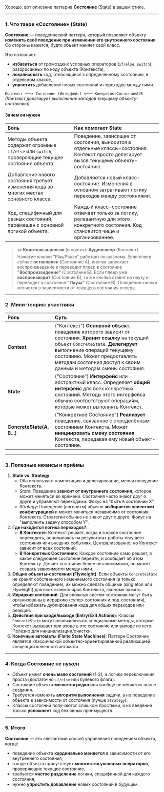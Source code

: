 Хорошо, вот описание паттерна **Состояние** (State) в вашем стиле.

---

### 1. Что такое «Состояние» (State)

**Состояние** — поведенческий паттерн, который позволяет объекту **изменять своё поведение при изменении его внутреннего состояния**. Со стороны кажется, будто объект меняет свой класс.

Это позволяет:

*   **избавиться** от громоздких условных операторов (`if/else`, `switch`), разбросанных по коду объекта (Контекста),
*   **локализовать** код, относящийся к определённому состоянию, в отдельном классе,
*   **упростить** добавление новых состояний и переходов между ними.

`Контекст ───> Состояние (Интерфейс) <─── КонкретноеСостояниеА/Б`
*(Контекст делегирует выполнение методов текущему объекту-состоянию)*

#### Зачем он нужен

| Боль                                                                                           | Как помогает State                                                                                                                                         |
| :--------------------------------------------------------------------------------------------- | :------------------------------------------------------------------------------------------------------------------------------------------------------- |
| Методы объекта содержат огромные `if/else` или `switch`, проверяющие текущее состояние объекта. | Поведение, зависящее от состояния, выносится в отдельные классы-состояния. Контекст просто делегирует вызов текущему объекту-состоянию.                |
| Добавление нового состояния требует изменения кода во многих местах основного класса.           | Добавляется новый класс-состояние. Изменения в основном затрагивают логику переходов между состояниями.                                                  |
| Код, специфичный для разных состояний, перемешан с основной логикой объекта.                  | Каждый класс-состояние отвечает только за логику, релевантную для этого конкретного состояния. Код становится чище и организованнее.                     |

> ✂️ **Короткая аналогия** (и хватит): **Аудиоплеер** (Контекст). Нажатие кнопки "Play/Pause" работает по-разному. Если плеер сейчас **остановлен** (Состояние А), кнопка запускает воспроизведение и переводит плеер в состояние **"Воспроизведение"** (Состояние Б). Если плеер уже **воспроизводит** (Состояние Б), та же кнопка ставит на паузу и переводит в состояние **"Пауза"** (Состояние В). Поведение кнопки меняется в зависимости от текущего состояния плеера.

---

### 2. Мини‑теория: участники

| Роль                 | Суть                                                                                                                                                                                                   |
| :------------------- | :----------------------------------------------------------------------------------------------------------------------------------------------------------------------------------------------------- |
| **Context**          | ("Контекст") **Основной объект**, поведение которого зависит от состояния. **Хранит ссылку** на текущий объект `ConcreteState`. **Делегирует** выполнение операций текущему состоянию. Может предоставлять методам состояния доступ к своим данным и методам смены состояния. |
| **State**            | ("Состояние") **Интерфейс** или абстрактный класс. Определяет **общий интерфейс** для всех конкретных состояний. Методы этого интерфейса обычно соответствуют операциям, которые может выполнять Контекст.      |
| **ConcreteState(A, B...)** | ("Конкретное Состояние") **Реализует** поведение, связанное с определённым состоянием Контекста. Может **инициировать смену состояния** Контекста, передавая ему новый объект-состояние.           |

---

### 3. Полезные нюансы и приёмы

1.  **State vs. Strategy**:
    *   Оба используют композицию и делегирование, меняя поведение Контекста.
    *   *State*: Поведение **зависит от внутреннего состояния**, которое может меняться во времени. Состояния часто знают друг о друге и управляют переходами. Фокус на "быть в состоянии X".
    *   *Strategy*: Поведение (алгоритм) обычно **выбирается клиентом/конфигурацией** и может меняться независимо от состояния Контекста. Стратегии обычно не знают друг о друге. Фокус на "выполнить задачу способом Y".
2.  **Где находится логика переходов?**:
    *   **В Контексте**: Контекст решает, когда и в какое состояние переходить, основываясь на результатах работы текущего состояния или внешних событиях. Централизованно, но Контекст зависит от всех состояний.
    *   **В Конкретных Состояниях**: Каждое состояние само решает, в какое следующее состояние перейти, и сообщает об этом Контексту. Делает состояния более независимыми, но может создать зависимости между ними.
3.  **Общие объекты-состояния (Flyweight)**: Если объекты `ConcreteState` не хранят собственного изменяемого состояния (а только определяют поведение), их можно сделать общими (singleton или Flyweight) для всех экземпляров Контекста, экономя память.
4.  **Иерархия состояний**: Для сложных систем состояния могут быть организованы в иерархию (супер-состояния и под-состояния), чтобы избежать дублирования кода для общих переходов или реакций.
5.  **Действия при входе/выходе (Entry/Exit Actions)**: Классы `ConcreteState` могут реализовывать специальные методы, которые Контекст вызывает при входе в это состояние или выходе из него. Полезно для инициализации/очистки.
6.  **Конечные автоматы (Finite State Machines)**: Паттерн Состояние является классической объектно-ориентированной реализацией концепции конечного автомата.

---

### 4. Когда Состояние не нужен

*   Объект имеет **очень мало состояний** (1-2), и логика переключения проста (достаточно `if/else` или булевого флага).
*   Состояние объекта **меняется редко** или вообще не меняется после создания.
*   Требуется изменять **алгоритм выполнения** задачи, а не поведение объекта в зависимости от состояния (лучше `Strategy`).
*   Классы состояний получаются слишком простыми, и их введение только **усложняет** код без явных преимуществ.

---

### 5. Итого

**Состояние** — это элегантный способ управления поведением объекта, когда:

*   поведение объекта **кардинально меняется** в зависимости от его внутреннего состояния,
*   в коде объекта присутствует **множество условных операторов**, проверяющих текущее состояние,
*   требуется **чистое разделение** логики, специфичной для каждого состояния,
*   нужно **упростить добавление** новых состояний в будущем.